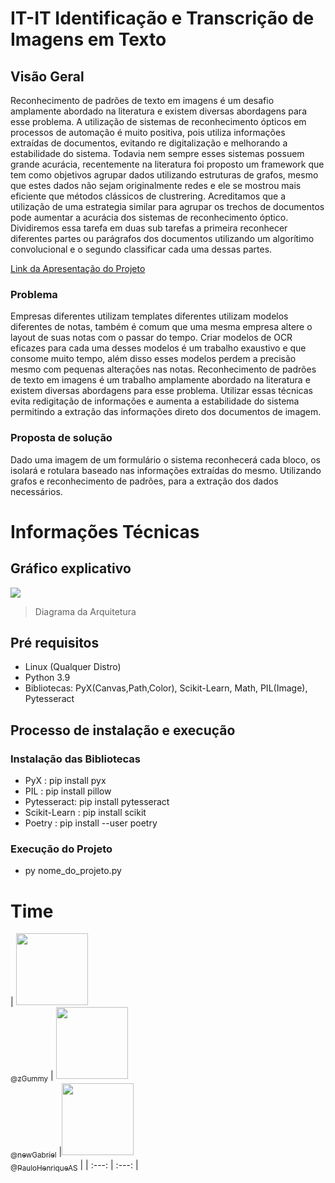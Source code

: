 # IT-IT Identificação e Transcrição de Imagens em Texto
## Visão Geral  
Reconhecimento de padrões de texto em imagens é um desafio amplamente abordado na literatura e existem diversas abordagens para esse problema. A utilização de sistemas de reconhecimento ópticos em processos de automação é muito positiva, pois utiliza informações extraídas de documentos, evitando re digitalização e melhorando a estabilidade do sistema. Todavia nem sempre esses sistemas possuem grande acurácia, recentemente na literatura foi proposto um framework que tem como objetivos agrupar dados utilizando estruturas de grafos, mesmo que estes dados não sejam originalmente redes e ele se mostrou mais eficiente que métodos clássicos de clustrering. Acreditamos que a utilização de uma estrategia similar para agrupar os trechos de documentos pode aumentar a acurácia dos sistemas de reconhecimento óptico. Dividiremos essa tarefa em duas sub tarefas a primeira reconhecer diferentes partes ou parágrafos dos documentos utilizando um algorítimo convolucional e o segundo classificar cada uma dessas partes.

[Link da Apresentação do Projeto](https://github.com/newGabriel/TaikaiAmbev/blob/main/Desenho%20da%20Arquitetura.png)

### Problema  
Empresas diferentes utilizam templates diferentes utilizam modelos diferentes de notas, também é comum que uma mesma empresa altere o layout de suas notas com o passar do tempo. Criar modelos de OCR eficazes para cada uma desses modelos é um trabalho exaustivo e que consome muito tempo, além disso esses modelos perdem a precisão mesmo com pequenas alterações nas notas. Reconhecimento de padrões de texto em imagens é um trabalho amplamente abordado na literatura e existem diversas abordagens para esse problema. Utilizar essas técnicas evita redigitação de informações e aumenta a estabilidade do sistema permitindo a extração das informações direto dos documentos de imagem.

### Proposta de solução  
Dado uma imagem de um formulário o sistema reconhecerá cada bloco, os isolará e rotulara baseado nas informações extraídas do mesmo. Utilizando grafos e reconhecimento de padrões, para a extração dos dados necessários.

# Informações Técnicas
## Gráfico explicativo  
![](https://github.com/newGabriel/TaikaiAmbev/blob/main/Desenho%20da%20Arquitetura.png)  
> Diagrama da Arquitetura

## Pré requisitos
- Linux (Qualquer Distro) 
- Python 3.9  
- Bibliotecas: PyX(Canvas,Path,Color), Scikit-Learn, Math, PIL(Image), Pytesseract

## Processo de instalação e execução
### Instalação das Bibliotecas 
- PyX : pip install pyx
- PIL : pip install pillow
- Pytesseract: pip install pytesseract
- Scikit-Learn : pip install scikit
- Poetry : pip install --user poetry
### Execução do Projeto
- py nome_do_projeto.py
         
# Time

| [<img src="https://avatars.githubusercontent.com/u/70163650?v=4" width="115"><br><sub>@zGummy</sub>](https://github.com/zGummy) | [<img src="https://avatars.githubusercontent.com/u/62945890?v=4" width="115"><br><sub>@newGabriel</sub>](https://github.com/newGabriel)
|[<img src="https://avatars.githubusercontent.com/u/65378419?v=4" width="115"><br><sub>@PauloHenriqueAS</sub>](https://github.com/PauloHenriqueAS) |
| :---: | :---: |